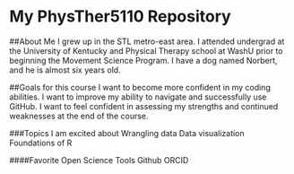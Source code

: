 # My PhysTher5110 Repository

##About Me 
I grew up in the STL metro-east area. I attended undergrad at the University of Kentucky and Physical Therapy school at WashU prior to beginning the Movement Science Program. I have a dog named Norbert, and he is almost six years old. 

##Goals for this course
I want to become more confident in my coding abilities. 
I want to improve my ability to navigate and successfully use GitHub.
I want to feel confident in assessing my strengths and continued weaknesses at the end of the course. 

###Topics I am excited about
Wrangling data
Data visualization
Foundations of R 

####Favorite Open Science Tools
Github
ORCID